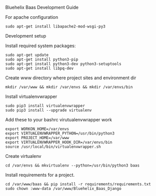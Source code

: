 Bluehelix Baas Development Guide

For apache configuration

    sudo apt-get install libapache2-mod-wsgi-py3

Development setup

Install required system packages:

    sudo apt-get update
    sudo apt-get install python3-pip
    sudo apt-get install python3-dev python3-setuptools
    sudo apt-get install libpq-dev
    
Create www directory where project sites and environment dir

    mkdir /var/www && mkdir /var/envs && mkdir /var/envs/bin

Install virtualenvwrapper

    sudo pip3 install virtualenvwrapper
    sudo pip3 install --upgrade virtualenv

Add these to your bashrc virutualenvwrapper work

    export WORKON_HOME=/var/envs
    export VIRTUALENVWRAPPER_PYTHON=/usr/bin/python3
    export PROJECT_HOME=/var/www
    export VIRTUALENVWRAPPER_HOOK_DIR=/var/envs/bin
    source /usr/local/bin/virtualenvwrapper.sh

Create virtualenv

    cd /var/envs && mkvirtualenv --python=/usr/bin/python3 baas

Install requirements for a project.

    cd /var/www/baas && pip install -r requirements/requirements.txt
    sudo chown :www-data /var/www/Bluehelix_Baas_Django
